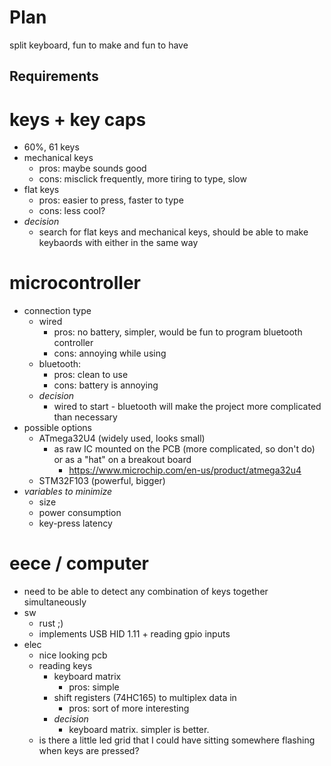# Plan

split keyboard, fun to make and fun to have

## Requirements

keys + key caps
===============
- 60%, 61 keys
- mechanical keys
  - pros: maybe sounds good
  - cons: misclick frequently, more tiring to type, slow
- flat keys
  - pros: easier to press, faster to type
  - cons: less cool?
- *decision*
  - search for flat keys and mechanical keys, should be able to make keybaords with either in the same way

microcontroller
===============
- connection type
  - wired
    - pros: no battery, simpler, would be fun to program bluetooth controller
    - cons: annoying while using
  - bluetooth:
    - pros: clean to use
    - cons: battery is annoying
  - *decision*
    - wired to start - bluetooth will make the project more complicated than necessary
- possible options
  - ATmega32U4 (widely used, looks small)
    - as raw IC mounted on the PCB (more complicated, so don't do) or as a "hat" on a breakout board
      - https://www.microchip.com/en-us/product/atmega32u4
  - STM32F103 (powerful, bigger)
- *variables to minimize*
  - size
  - power consumption
  - key-press latency

eece / computer
===============
- need to be able to detect any combination of keys together simultaneously
- sw
  - rust ;)
  - implements USB HID 1.11 + reading gpio inputs
- elec
  - nice looking pcb
  - reading keys
    - keyboard matrix
      - pros: simple
    - shift registers (74HC165) to multiplex data in
      - pros: sort of more interesting
    - *decision*
      - keyboard matrix. simpler is better.
  - is there a little led grid that I could have sitting somewhere flashing when keys are pressed?
